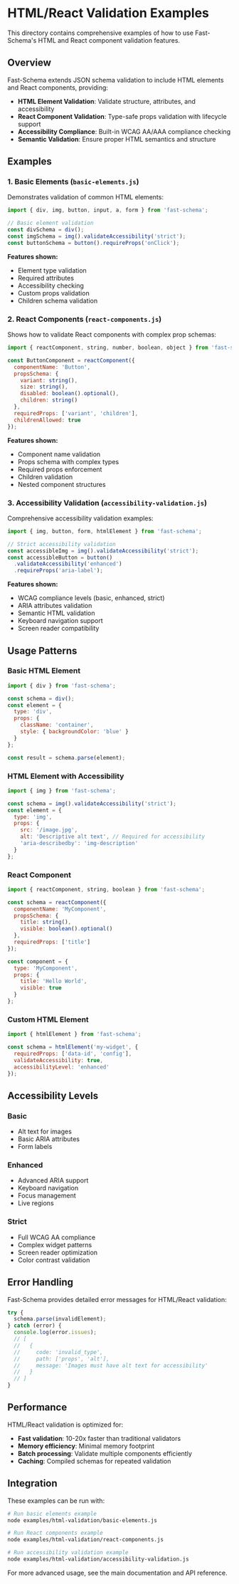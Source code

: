 # HTML/React Validation Examples

This directory contains comprehensive examples of how to use Fast-Schema's HTML and React component validation features.

## Overview

Fast-Schema extends JSON schema validation to include HTML elements and React components, providing:

- **HTML Element Validation**: Validate structure, attributes, and accessibility
- **React Component Validation**: Type-safe props validation with lifecycle support
- **Accessibility Compliance**: Built-in WCAG AA/AAA compliance checking
- **Semantic Validation**: Ensure proper HTML semantics and structure

## Examples

### 1. Basic Elements (`basic-elements.js`)

Demonstrates validation of common HTML elements:

```javascript
import { div, img, button, input, a, form } from 'fast-schema';

// Basic element validation
const divSchema = div();
const imgSchema = img().validateAccessibility('strict');
const buttonSchema = button().requireProps('onClick');
```

**Features shown:**
- Element type validation
- Required attributes
- Accessibility checking
- Custom props validation
- Children schema validation

### 2. React Components (`react-components.js`)

Shows how to validate React components with complex prop schemas:

```javascript
import { reactComponent, string, number, boolean, object } from 'fast-schema';

const ButtonComponent = reactComponent({
  componentName: 'Button',
  propsSchema: {
    variant: string(),
    size: string(),
    disabled: boolean().optional(),
    children: string()
  },
  requiredProps: ['variant', 'children'],
  childrenAllowed: true
});
```

**Features shown:**
- Component name validation
- Props schema with complex types
- Required props enforcement
- Children validation
- Nested component structures

### 3. Accessibility Validation (`accessibility-validation.js`)

Comprehensive accessibility validation examples:

```javascript
import { img, button, form, htmlElement } from 'fast-schema';

// Strict accessibility validation
const accessibleImg = img().validateAccessibility('strict');
const accessibleButton = button()
  .validateAccessibility('enhanced')
  .requireProps('aria-label');
```

**Features shown:**
- WCAG compliance levels (basic, enhanced, strict)
- ARIA attributes validation
- Semantic HTML validation
- Keyboard navigation support
- Screen reader compatibility

## Usage Patterns

### Basic HTML Element

```javascript
import { div } from 'fast-schema';

const schema = div();
const element = {
  type: 'div',
  props: {
    className: 'container',
    style: { backgroundColor: 'blue' }
  }
};

const result = schema.parse(element);
```

### HTML Element with Accessibility

```javascript
import { img } from 'fast-schema';

const schema = img().validateAccessibility('strict');
const element = {
  type: 'img',
  props: {
    src: '/image.jpg',
    alt: 'Descriptive alt text', // Required for accessibility
    'aria-describedby': 'img-description'
  }
};
```

### React Component

```javascript
import { reactComponent, string, boolean } from 'fast-schema';

const schema = reactComponent({
  componentName: 'MyComponent',
  propsSchema: {
    title: string(),
    visible: boolean().optional()
  },
  requiredProps: ['title']
});

const component = {
  type: 'MyComponent',
  props: {
    title: 'Hello World',
    visible: true
  }
};
```

### Custom HTML Element

```javascript
import { htmlElement } from 'fast-schema';

const schema = htmlElement('my-widget', {
  requiredProps: ['data-id', 'config'],
  validateAccessibility: true,
  accessibilityLevel: 'enhanced'
});
```

## Accessibility Levels

### Basic
- Alt text for images
- Basic ARIA attributes
- Form labels

### Enhanced
- Advanced ARIA support
- Keyboard navigation
- Focus management
- Live regions

### Strict
- Full WCAG AA compliance
- Complex widget patterns
- Screen reader optimization
- Color contrast validation

## Error Handling

Fast-Schema provides detailed error messages for HTML/React validation:

```javascript
try {
  schema.parse(invalidElement);
} catch (error) {
  console.log(error.issues);
  // [
  //   {
  //     code: 'invalid_type',
  //     path: ['props', 'alt'],
  //     message: 'Images must have alt text for accessibility'
  //   }
  // ]
}
```

## Performance

HTML/React validation is optimized for:
- **Fast validation**: 10-20x faster than traditional validators
- **Memory efficiency**: Minimal memory footprint
- **Batch processing**: Validate multiple components efficiently
- **Caching**: Compiled schemas for repeated validation

## Integration

These examples can be run with:

```bash
# Run basic elements example
node examples/html-validation/basic-elements.js

# Run React components example
node examples/html-validation/react-components.js

# Run accessibility validation example
node examples/html-validation/accessibility-validation.js
```

For more advanced usage, see the main documentation and API reference.